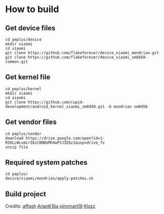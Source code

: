 # How to build

## Get device files
    cd peplus/device
    mkdir xiaomi
    cd xiaomi
    git clone https://github.com/flakeforever/device_xiaomi_mondrian.git
    git clone https://github.com/flakeforever/device_xiaomi_sm8450-common.git

## Get kernel file
    cd peplus/kernel
    mkdir xiaomi
    cd xiaomi
    git clone https://github.com/cupid-development/android_kernel_xiaomi_sm8450.git -b mondrian sm8450

## Get vendor files
    cd peplus/vendor
    download https://drive.google.com/open?id=1-R5OLLWLvmLrI6iCBNBoMh4wPJJIEbz1&usp=drive_fs
    unzip file

## Required system patches
    cd peplus/
    device/xiaomi/mondrian/apply-patches.sh

## Build project

Credits: 
    [affggh](https://github.com/affggh)
    [ArianK16a](https://github.com/ArianK16a)
    [johnmart19](https://github.com/johnmart19)
    [Klozz](https://github.com/Klozz)
